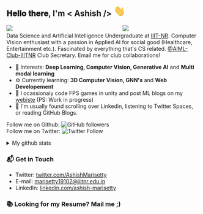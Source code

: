 <h2> 𝐇𝐞𝐥𝐥𝐨 𝐭𝐡𝐞𝐫𝐞, I'm < Ashish /> <img src="https://raw.githubusercontent.com/ABSphreak/ABSphreak/master/gifs/Hi.gif" width="30px"></h2>
<img align='right' src='https://user-images.githubusercontent.com/5713670/87202985-820dcb80-c2b6-11ea-9f56-7ec461c497c3.gif' width='200"'>

[![](https://komarev.com/ghpvc/?username=ashish013&color=orange&label=Visitors)](https://github.com/antonkomarev/github-profile-views-counter)  
Data Science and Artificial Intelligence Undergraduate at [IIIT-NR](https://www.iiitnr.ac.in/). Computer Vision enthusiast with a passion in Applied AI for social good (Healthcare, Entertainment etc.). Fascinated by everything that's CS related. [@AIML-Club-IIITNR](https://github.com/AIML-Club-IIITNR) Club Secretary. Email me for club collaborations!

<!--- - 🔭 Bachelor's degree in **Data Science and Artificial Intelligence** at IIIT-NR ---> 
- 🌱 Interests: **Deep Learning, Computer Vision, Generative AI** and **Multi modal learning**
- ⚙️ Currently learning: **3D Computer Vision, GNN's** and **Web Developement**
- 👯 I ocassionaly code FPS games in unity and post ML blogs on my [webiste](https://ashish013.github.io/) (PS: Work in progress)
- 💬 I'm usually found scrolling over Linkedin, listening to Twitter Spaces, or reading GitHub Blogs.

Follow me on Github: ![GitHub followers](https://img.shields.io/github/followers/Ashish013?label=Follow&style=social)  
Follow me on Twitter: ![Twitter Follow](https://img.shields.io/twitter/follow/AshishMarisetty?label=Follow&style=social)  

<details>
  <summary>My github stats</summary>
  &nbsp;&nbsp;&nbsp;&nbsp;<img src="https://github-readme-stats.vercel.app/api?username=Ashish013">
</details>  


### 📬 Get in Touch

- Twitter: [twitter.com/AshishMarisetty](https://twitter.com/AshishMarisetty)
- E-mail: marisetty19102@iiitnr.edu.in
- LinkedIn: [linkedin.com/ashish-marisetty](https://www.linkedin.com/in/ashish-marisetty-72136b191/)

### 📚 Looking for my Resume? Mail me ;)
<!--- ![Ashish Marisetty's github stats](https://github-readme-stats.vercel.app/api?username=Ashish013&show_icons=true&hide_border=true) ---> 
